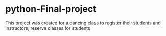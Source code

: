 # python-Final-project
This project was created for a dancing class to register their students and instructors, reserve classes for students
